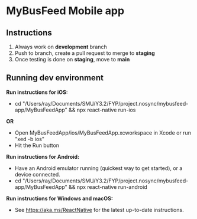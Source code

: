 # MyBusFeed Mobile app

## Instructions

1. Always work on **development** branch
2. Push to branch, create a pull request to merge to **staging**
3. Once testing is done on **staging**, move to **main**

## Running dev environment

**Run instructions for iOS:**
- cd "/Users/ray/Documents/SMU/Y3.2/FYP/project.nosync/mybusfeed-app/MyBusFeedApp" && npx react-native run-ios

**OR**

- Open MyBusFeedApp/ios/MyBusFeedApp.xcworkspace in Xcode or run "xed -b ios"
- Hit the Run button

**Run instructions for Android:**
- Have an Android emulator running (quickest way to get started), or a device connected.
- cd "/Users/ray/Documents/SMU/Y3.2/FYP/project.nosync/mybusfeed-app/MyBusFeedApp" && npx react-native run-android

**Run instructions for Windows and macOS:**
- See https://aka.ms/ReactNative for the latest up-to-date instructions.